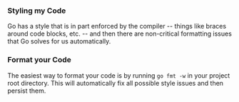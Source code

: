 ### Styling my Code

Go has a style that is in part enforced by the compiler -- things like braces around code blocks, etc. -- and then there are non-critical formatting issues that Go solves for us automatically.

### Format your Code

The easiest way to format your code is by running `go fmt -w` in your project root directory. This will automatically fix all possible style issues and then persist them.
